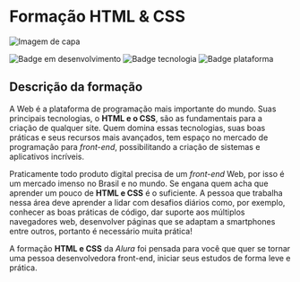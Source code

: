 # Formação HTML & CSS
![Imagem de capa](https://github.com/LucasUlerich/Alura-Formacao-HTML-CSS/blob/master/Imgs/chrome_5amO5ADXKy.png)


![Badge em desenvolvimento](https://img.shields.io/badge/Status-Em%20desenvolvimento-green)
![Badge tecnologia](https://img.shields.io/badge/Tecnologia-HTML%20%7C%20CSS-orange)
![Badge plataforma](https://img.shields.io/badge/Plataforma-Alura-blue)
## Descrição da formação

A Web é a plataforma de programação mais importante do mundo. Suas principais tecnologias, o **HTML e o CSS**, são as fundamentais para a criação de qualquer site. Quem domina essas tecnologias, suas boas práticas e seus recursos mais avançados, tem espaço no mercado de programação para *front-end*, possibilitando a criação de sistemas e aplicativos incríveis.

Praticamente todo produto digital precisa de um *front-end* Web, por isso é um mercado imenso no Brasil e no mundo. Se engana quem acha que aprender um pouco de **HTML e CSS** é o suficiente. A pessoa que trabalha nessa área deve aprender a lidar com desafios diários como, por exemplo, conhecer as boas práticas de código, dar suporte aos múltiplos navegadores web, desenvolver páginas que se adaptam a smartphones entre outros, portanto é necessário muita prática!

A formação **HTML e CSS** da *Alura* foi pensada para você que quer se tornar uma pessoa desenvolvedora front-end, iniciar seus estudos de forma leve e prática.
